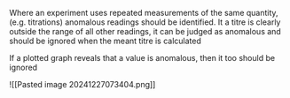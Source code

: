 Where an experiment uses repeated measurements of the same quantity, (e.g. titrations) anomalous readings should be identified. It a titre is clearly outside the range of all other readings, it can be judged as anomalous and should be ignored when the meant titre is calculated

If a plotted graph reveals that a value is anomalous, then it too should be ignored

![[Pasted image 20241227073404.png]]